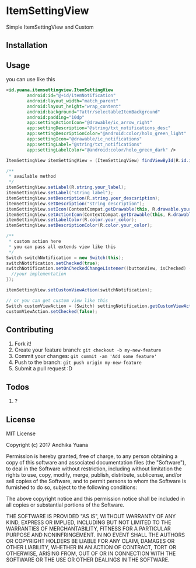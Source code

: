 # ItemSettingView

Simple ItemSettingView and Custom

## Installation


## Usage

you can use like this
```xml
<id.yuana.itemsettingview.ItemSettingView
        android:id="@+id/itemNotification"
        android:layout_width="match_parent"
        android:layout_height="wrap_content"
        android:background="?attr/selectableItemBackground"
        android:padding="10dp"
        app:settingActionIcon="@drawable/ic_arrow_right"
        app:settingDescription="@string/txt_notifications_desc"
        app:settingDescriptionColor="@android:color/holo_green_light"
        app:settingIcon="@drawable/ic_notifications"
        app:settingLabel="@string/txt_notifications"
        app:settingLabelColor="@android:color/holo_green_dark" />
```
```java
ItemSettingView itemSettingView = (ItemSettingView) findViewById(R.id.itemNotification);

/**
 * available method
 */
itemSettingView.setLabel(R.string.your_label);
itemSettingView.setLabel("string label");
itemSettingView.setDescription(R.string.your_descsription);
itemSettingView.setDescription("string description");
itemSettingView.setIcon(ContextCompat.getDrawable(this, R.drawable.your_icon));
itemSettingView.setActionIcon(ContextCompat.getDrawable(this, R.drawable.your_action_icon));
itemSettingView.setLabelColor(R.color.your_color);
itemSettingView.setDescriptionColor(R.color.your_color);

/**
 * custom action here
 * you can pass all extends view like this
 */
Switch switchNotification = new Switch(this);
switchNotification.setChecked(true);
switchNotification.setOnCheckedChangeListener((buttonView, isChecked) -> {
  //your implementation
});

itemSettingView.setCustomViewAction(switchNotification);

// or you can get custom view like this
Switch customViewAction = (Switch) settingNotification.getCustomViewAction();
customViewAction.setChecked(false);
```

## Contributing

1. Fork it!
2. Create your feature branch: `git checkout -b my-new-feature`
3. Commit your changes: `git commit -am 'Add some feature'`
4. Push to the branch: `git push origin my-new-feature`
5. Submit a pull request :D

## Todos

1. ?

## License

MIT License

Copyright (c) 2017 Andhika Yuana

Permission is hereby granted, free of charge, to any person obtaining a copy
of this software and associated documentation files (the "Software"), to deal
in the Software without restriction, including without limitation the rights
to use, copy, modify, merge, publish, distribute, sublicense, and/or sell
copies of the Software, and to permit persons to whom the Software is
furnished to do so, subject to the following conditions:

The above copyright notice and this permission notice shall be included in all
copies or substantial portions of the Software.

THE SOFTWARE IS PROVIDED "AS IS", WITHOUT WARRANTY OF ANY KIND, EXPRESS OR
IMPLIED, INCLUDING BUT NOT LIMITED TO THE WARRANTIES OF MERCHANTABILITY,
FITNESS FOR A PARTICULAR PURPOSE AND NONINFRINGEMENT. IN NO EVENT SHALL THE
AUTHORS OR COPYRIGHT HOLDERS BE LIABLE FOR ANY CLAIM, DAMAGES OR OTHER
LIABILITY, WHETHER IN AN ACTION OF CONTRACT, TORT OR OTHERWISE, ARISING FROM,
OUT OF OR IN CONNECTION WITH THE SOFTWARE OR THE USE OR OTHER DEALINGS IN THE
SOFTWARE.
